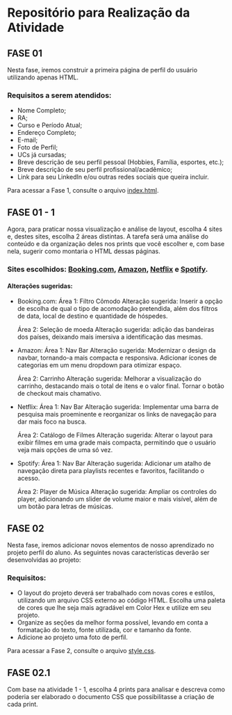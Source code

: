 # Repositório para Realização da Atividade

## FASE 01

Nesta fase, iremos construir a primeira página de perfil do usuário utilizando apenas HTML.

### Requisitos a serem atendidos:

* Nome Completo;
* RA;
* Curso e Período Atual;
* Endereço Completo;
* E-mail;
* Foto de Perfil;
* UCs já cursadas;
* Breve descrição de seu perfil pessoal (Hobbies, Família, esportes, etc.);
* Breve descrição de seu perfil profissional/acadêmico;
* Link para seu LinkedIn e/ou outras redes sociais que queira incluir.

Para acessar a Fase 1, consulte o arquivo [index.html](./index.html).


## FASE 01 - 1
Agora, para praticar nossa visualização e análise de layout, escolha 4 sites e, destes sites, escolha 2 áreas distintas. A tarefa será uma análise do conteúdo e da organização deles nos prints que você escolher e, com base nela, sugerir como montaria o HTML dessas páginas.

### Sites escolhidos: [Booking.com](https://www.booking.com/?aid=348858&label=gx1-br-booking-booking-sd-nptd), [Amazon](https://www.amazon.com.br/ref=nav_logo), [Netflix](https://www.netflix.com/br/) e [Spotify](https://open.spotify.com/intl-pt).

#### Alterações sugeridas:

* Booking.com: Área 1: Filtro Cômodo
  Alteração sugerida: Inserir a opção de escolha de qual o tipo de acomodação pretendida, além dos filtros de data, local de destino e quantidade de hóspedes.

  Área 2: Seleção de moeda
  Alteração sugerida: adição das bandeiras dos países, deixando mais imersiva a identificação das mesmas.
  
* Amazon: Área 1: Nav Bar
  Alteração sugerida: Modernizar o design da navbar, tornando-a mais compacta e responsiva. Adicionar ícones de categorias em um menu dropdown para otimizar espaço.

  Área 2: Carrinho
  Alteração sugerida: Melhorar a visualização do carrinho, destacando mais o total de itens e o valor final. Tornar o botão de checkout mais chamativo.
  
* Netflix: Área 1: Nav Bar
  Alteração sugerida: Implementar uma barra de pesquisa mais proeminente e reorganizar os links de navegação para dar mais foco na busca.

  Área 2: Catálogo de Filmes
  Alteração sugerida: Alterar o layout para exibir filmes em uma grade mais compacta, permitindo que o usuário veja mais opções de uma só vez.
  
* Spotify: Área 1: Nav Bar
  Alteração sugerida: Adicionar um atalho de navegação direta para playlists recentes e favoritos, facilitando o acesso.

  Área 2: Player de Música
  Alteração sugerida: Ampliar os controles do player, adicionando um slider de volume maior e mais visível, além de um botão para letras de músicas.


## FASE 02
Nesta fase, iremos adicionar novos elementos de nosso aprendizado no projeto perfil do aluno. As seguintes novas características deverão ser desenvolvidas ao projeto:

### Requisitos:
* O layout do projeto deverá ser trabalhado com novas cores e estilos, utilizando um arquivo CSS externo ao código HTML. Escolha uma paleta de cores que lhe seja mais agradável em Color Hex e utilize em seu projeto.
* Organize as seções da melhor forma possível, levando em conta a formatação do texto, fonte utilizada, cor e tamanho da fonte.
* Adicione ao projeto uma foto de perfil.

Para acessar a Fase 2, consulte o arquivo [style.css](,/style.css).


## FASE 02.1
Com base na atividade 1 - 1, escolha 4 prints para analisar e descreva como poderia ser elaborado o documento CSS que possibilitasse a criação de cada print.
